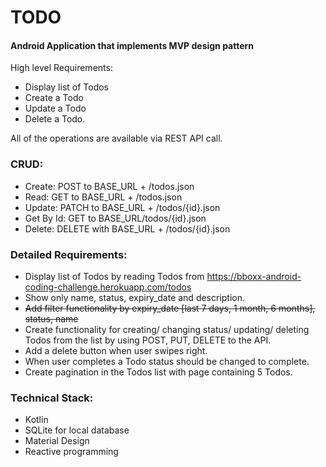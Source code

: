 # TODO 
#### Android Application that implements MVP design pattern

High level Requirements:

* Display list of Todos
*  Create a Todo
*  Update a Todo
*  Delete a Todo.

All of the operations are available via REST API call.

### CRUD:
*  Create: POST to BASE_URL + /todos.json
*  Read: GET to BASE_URL + /todos.json
*  Update: PATCH to BASE_URL + /todos/{id}.json
*  Get By Id: GET to BASE_URL/todos/{id}.json
*  Delete: DELETE with BASE_URL + /todos/{id}.json
 
### Detailed Requirements:
* Display list of Todos by reading Todos from https://bboxx-android-coding-challenge.herokuapp.com/todos
*  Show only name, status, expiry_date and description.
*  ~~Add filter functionality by expiry_date [last 7 days, 1 month, 6 months], status, name~~ 
* Create functionality for creating/ changing status/ updating/ deleting Todos from the list by using POST, PUT, DELETE to the API.
*  Add a delete button when user swipes right.
*  When user completes a Todo status should be changed to complete.
*  Create pagination in the Todos list with page containing 5 Todos.

### Technical Stack:
* Kotlin
* SQLite for local database 
* Material Design
* Reactive programming
